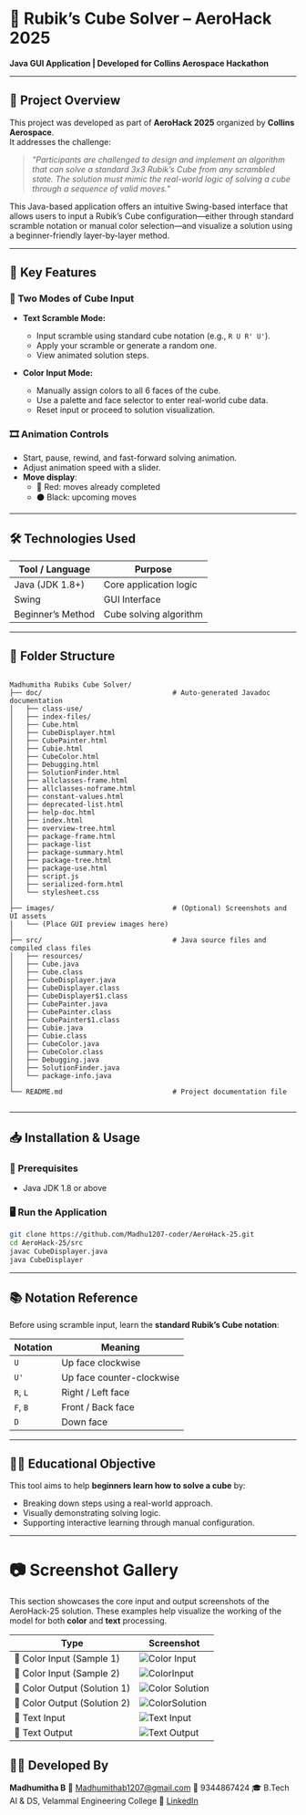 
# 🧠 Rubik’s Cube Solver – AeroHack 2025  
**Java GUI Application | Developed for Collins Aerospace Hackathon**

---

## 🚀 Project Overview

This project was developed as part of **AeroHack 2025** organized by **Collins Aerospace**.  
It addresses the challenge:

> _"Participants are challenged to design and implement an algorithm that can solve a standard 3x3 Rubik’s Cube from any scrambled state. The solution must mimic the real-world logic of solving a cube through a sequence of valid moves."_

This Java-based application offers an intuitive Swing-based interface that allows users to input a Rubik’s Cube configuration—either through standard scramble notation or manual color selection—and visualize a solution using a beginner-friendly layer-by-layer method.

---

## 🎯 Key Features

### 🧩 Two Modes of Cube Input
- **Text Scramble Mode:**
  - Input scramble using standard cube notation (e.g., `R U R' U'`).
  - Apply your scramble or generate a random one.
  - View animated solution steps.
  
- **Color Input Mode:**
  - Manually assign colors to all 6 faces of the cube.
  - Use a palette and face selector to enter real-world cube data.
  - Reset input or proceed to solution visualization.

### 🎞️ Animation Controls
- Start, pause, rewind, and fast-forward solving animation.
- Adjust animation speed with a slider.
- **Move display**:
  - 🔴 Red: moves already completed  
  - ⚫ Black: upcoming moves

---

## 🛠️ Technologies Used

| Tool / Language | Purpose                     |
|-----------------|-----------------------------|
| Java (JDK 1.8+) | Core application logic       |
| Swing           | GUI Interface                |
| Beginner’s Method | Cube solving algorithm     |

---

## 📁 Folder Structure

```

Madhumitha Rubiks Cube Solver/
├── doc/                                # Auto-generated Javadoc documentation
│   ├── class-use/
│   ├── index-files/
│   ├── Cube.html
│   ├── CubeDisplayer.html
│   ├── CubePainter.html
│   ├── Cubie.html
│   ├── CubeColor.html
│   ├── Debugging.html
│   ├── SolutionFinder.html
│   ├── allclasses-frame.html
│   ├── allclasses-noframe.html
│   ├── constant-values.html
│   ├── deprecated-list.html
│   ├── help-doc.html
│   ├── index.html
│   ├── overview-tree.html
│   ├── package-frame.html
│   ├── package-list
│   ├── package-summary.html
│   ├── package-tree.html
│   ├── package-use.html
│   ├── script.js
│   ├── serialized-form.html
│   └── stylesheet.css
│
├── images/                             # (Optional) Screenshots and UI assets
│   └── (Place GUI preview images here)
│
├── src/                                # Java source files and compiled class files
│   ├── resources/
│   ├── Cube.java
│   ├── Cube.class
│   ├── CubeDisplayer.java
│   ├── CubeDisplayer.class
│   ├── CubeDisplayer$1.class
│   ├── CubePainter.java
│   ├── CubePainter.class
│   ├── CubePainter$1.class
│   ├── Cubie.java
│   ├── Cubie.class
│   ├── CubeColor.java
│   ├── CubeColor.class
│   ├── Debugging.java
│   ├── SolutionFinder.java
│   └── package-info.java
│
└── README.md                           # Project documentation file


````

---

## 📥 Installation & Usage

### 🔧 Prerequisites
- Java JDK 1.8 or above

### 🖥️ Run the Application
```bash
git clone https://github.com/Madhu1207-coder/AeroHack-25.git
cd AeroHack-25/src
javac CubeDisplayer.java
java CubeDisplayer
````

---

## 📚 Notation Reference

Before using scramble input, learn the **standard Rubik’s Cube notation**:

| Notation | Meaning                   |
| -------- | ------------------------- |
| `U`      | Up face clockwise         |
| `U'`     | Up face counter-clockwise |
| `R`, `L` | Right / Left face         |
| `F`, `B` | Front / Back face         |
| `D`      | Down face                 |

---

## 👨‍🏫 Educational Objective

This tool aims to help **beginners learn how to solve a cube** by:

* Breaking down steps using a real-world approach.
* Visually demonstrating solving logic.
* Supporting interactive learning through manual configuration.

---

# 📷 Screenshot Gallery

This section showcases the core input and output screenshots of the AeroHack-25 solution. These examples help visualize the working of the model for both **color** and **text** processing.

| Type                   | Screenshot |
|------------------------|------------|
| 🎨 Color Input (Sample 1)  | ![Color Input](https://github.com/Madhu1207-coder/AeroHack-25/blob/main/code/images/color%20input.jpeg) |
| 🎨 Color Input (Sample 2)  | ![ColorInput](https://github.com/Madhu1207-coder/AeroHack-25/blob/main/code/images/ColorInput.jpeg) |
| 🎨 Color Output (Solution 1) | ![Color Solution](https://github.com/Madhu1207-coder/AeroHack-25/blob/main/code/images/Color%20Solution.jpeg) |
| 🎨 Color Output (Solution 2) | ![ColorSolution](https://github.com/Madhu1207-coder/AeroHack-25/blob/main/code/images/ColorSolution.jpeg) |
| 📝 Text Input              | ![Text Input](https://github.com/Madhu1207-coder/AeroHack-25/blob/main/code/images/Text.jpeg) |
| 📝 Text Output             | ![Text Output](https://github.com/Madhu1207-coder/AeroHack-25/blob/main/code/images/text%201.jpeg) |





## 🙋‍♀️ Developed By

**Madhumitha B**
📧 [Madhumithab1207@gmail.com](mailto:Madhumithab1207@gmail.com)
📱 9344867424
🎓 B.Tech AI & DS, Velammal Engineering College
🔗 [LinkedIn](https://www.linkedin.com/in/madhumitha-b-a545a525b)



```

